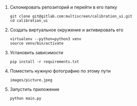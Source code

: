 1. Склонировать репозиторий и перейти в его папку

    ```
    git clone git@gitlab.com:multiscreen/calibration_ui.git
    cd calibration_ui
    ```

2. Создать виртуальное окружение и активировать его

    ```
    virtualenv --python=python3 venv
    source venv/bin/activate
    ```

3. Установить зависимости

    ```
    pip install -r requirements.txt
    ```

4. Поместить нужную фотографию по этому пути
    ```
    images/picture.jpeg
    ```

5. Запустить приложение
    ```
    python main.py
    ```
